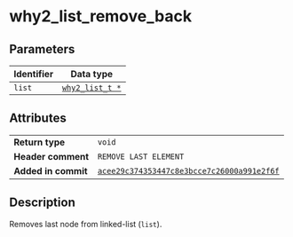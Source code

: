 <!--
This is part of WHY2
Copyright (C) 2022 Václav Šmejkal

This program is free software: you can redistribute it and/or modify
it under the terms of the GNU General Public License as published by
the Free Software Foundation, either version 3 of the License, or
(at your option) any later version.

This program is distributed in the hope that it will be useful,
but WITHOUT ANY WARRANTY; without even the implied warranty of
MERCHANTABILITY or FITNESS FOR A PARTICULAR PURPOSE.  See the
GNU General Public License for more details.

You should have received a copy of the GNU General Public License
along with this program.  If not, see <https://www.gnu.org/licenses/>.
-->

# why2_list_remove_back

## Parameters

| Identifier | Data type                                                   |
| ---------- | ----------------------------------------------------------- |
| `list`     | [`why2_list_t *`](../../../../types/core/llist/why2_list_t) |

## Attributes

|                     |                                                                       |
| ------------------  | --------------------------------------------------------------------- |
| **Return type**     | `void`                                                                |
| **Header comment**  | `REMOVE LAST ELEMENT`                                                 |
| **Added in commit** | [`acee29c374353447c8e3bcce7c26000a991e2f6f`](https://github.com/ENGO150/WHY2/commit/acee29c374353447c8e3bcce7c26000a991e2f6f) |

## Description

Removes last node from linked-list (`list`).